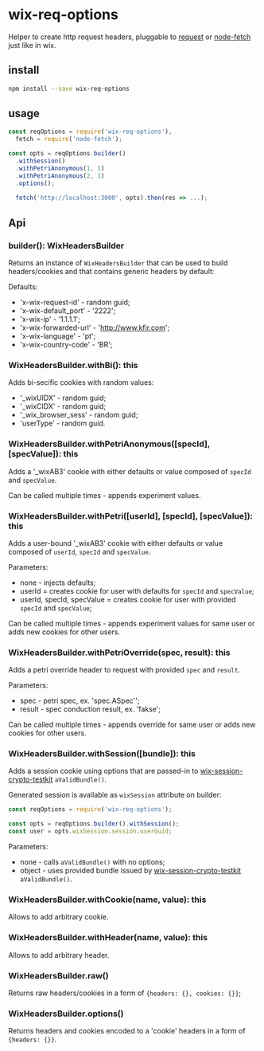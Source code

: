 # wix-req-options

Helper to create http request headers, pluggable to [request](https://www.npmjs.com/package/request) or [node-fetch](https://www.npmjs.com/package/node-fetch) just like in wix.

## install

```bash
npm install --save wix-req-options
```

## usage

```js
const reqOptions = require('wix-req-options'),
  fetch = require('node-fetch');

const opts = reqOptions.builder()
  .withSession()
  .withPetriAnonymous(1, 1)
  .withPetriAnonymous(2, 1)
  .options();
  
  fetch('http://localhost:3000', opts).then(res => ...);
```

## Api

### builder(): WixHeadersBuilder
Returns an instance of `WixHeadersBuilder` that can be used to build headers/cookies and that contains generic headers by default:

Defaults:
 - 'x-wix-request-id' - random guid;
 - 'x-wix-default_port' - '2222';
 - 'x-wix-ip' - '1.1.1.1';
 - 'x-wix-forwarded-url' - 'http://www.kfir.com';
 - 'x-wix-language' - 'pt';
 - 'x-wix-country-code' - 'BR';

### WixHeadersBuilder.withBi(): this
Adds bi-secific cookies with random values:
 - '_wixUIDX' - random guid;
 - '_wixCIDX' - random guid;
 - '_wix_browser_sess' - random guid;
 - 'userType' - random guid.

### WixHeadersBuilder.withPetriAnonymous([specId], [specValue]): this
Adds a '_wixAB3' cookie with either defaults or value composed of `specId` and `specValue`.

Can be called multiple times - appends experiment values.

### WixHeadersBuilder.withPetri([userId], [specId], [specValue]): this
Adds a user-bound '_wixAB3' cookie with either defaults or value composed of `userId`, `specId` and `specValue`.

Parameters:
 - none - injects defaults;
 - userId = creates cookie for user with defaults for `specId` and `specValue`;
 - userId, specId, specValue = creates cookie for user with provided `specId` and `specValue`;

Can be called multiple times - appends experiment values for same user or adds new cookies for other users.

### WixHeadersBuilder.withPetriOverride(spec, result): this
Adds a petri override header to request with provided `spec` and `result`.

Parameters:
 - spec - petri spec, ex. 'spec.ASpec'';
 - result - spec conduction result, ex. 'fakse';

Can be called multiple times - appends override for same user or adds new cookies for other users.

### WixHeadersBuilder.withSession([bundle]): this
Adds a session cookie using options that are passed-in to [wix-session-crypto-testkit](../../security/wix-session-crypto-testkit) `aValidBundle()`.

Generated session is available as `wixSession` attribute on builder:

```js
const reqOptions = require('wix-req-options');

const opts = reqOptions.builder().withSession();
const user = opts.wixSession.session.userGuid;
```

Parameters:
 - none - calls `aValidBundle()` with no options;
 - object - uses provided bundle issued by [wix-session-crypto-testkit](../../security/wix-session-crypto-testkit) `aValidBundle()`.
 
### WixHeadersBuilder.withCookie(name, value): this
Allows to add arbitrary cookie.
 
### WixHeadersBuilder.withHeader(name, value): this
Allows to add arbitrary header.
 
### WixHeadersBuilder.raw()
Returns raw headers/cookies in a form of `{headers: {}, cookies: {}}`;

### WixHeadersBuilder.options()
Returns headers and cookies encoded to a 'cookie' headers in a form of `{headers: {}}`.
